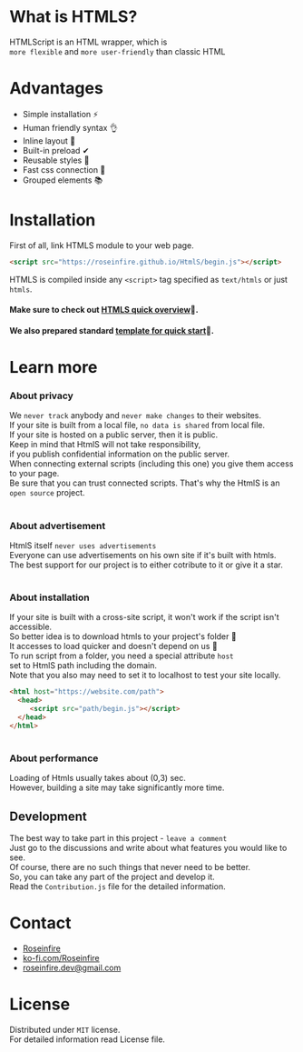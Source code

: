 # What is HTMLS?
HTMLScript is an HTML wrapper, which is <br>
`more flexible` and `more user-friendly` than classic HTML <br>

# Advantages

* Simple installation ⚡ 
* Human friendly syntax 👌 
* Inline layout 📝 
* Built-in preload ✔ 
* Reusable styles 🎨 
* Fast css connection 🐇 
* Grouped elements 📚 
  
# Installation
First of all, link HTMLS module to your web page.
```HTML
<script src="https://roseinfire.github.io/HtmlS/begin.js"></script>
```
HTMLS is compiled inside any `<script>` tag specified as `text/htmls` or just `htmls`. <br>
#### Make sure to check out [HTMLS quick overview](QUICKOVERVIEW.md)📃.<br>
#### We also prepared standard [template for quick start](Form.html)🔨.

# Learn more 
### About privacy
We `never track` anybody and `never make changes` to their websites. <br>
If your site is built from a local file, `no data is shared` from local file. <br>
If your site is hosted on a public server, then it is public. <br>
Keep in mind that HtmlS will not take responsibility, <br>
if you publish confidential information on the public server. <br>
When connecting external scripts (including this one) you give them access to your page. <br>
Be sure that you can trust connected scripts. That's why the HtmlS is an `open source` project.
#
### About advertisement
HtmlS itself `never uses advertisements` <br>
Everyone can use advertisements on his own site if it's built with htmls. <br>
The best support for our project is to either cotribute to it or give it a star. <br>
#
### About installation
If your site is built with a cross-site script, it won't work if the script isn't accessible. <br>
So better idea is to download htmls to your project's folder 📩 <br>
It accesses to load quicker and doesn't depend on us 🚀 <br>
To run script from a folder, you need a special attribute `host`<br>
set to HtmlS path including the domain. <br>
Note that you also may need to set it to localhost to test your site locally.
```HTML
<html host="https://website.com/path">
  <head>
     <script src="path/begin.js"></script>
  </head>
</html>
```
#
### About performance
Loading of Htmls usually takes about (0,3) sec. <br>
However, building a site may take significantly more time.
## Development
The best way to take part in this project - `leave a comment` <br>
Just go to the discussions and write about what features you would like to see. <br>
Of course, there are no such things that never need to be better. <br>
So, you can take any part of the project and develop it. <br>
Read the `Contribution.js` file for the detailed information.
#
# Contact
* [Roseinfire](https://github.com/Roseinfire)
* [ko-fi.com/Roseinfire](https://ko-fi.com/roseinfire)
* roseinfire.dev@gmail.com

# License
Distributed under `MIT` license.<br>
For detailed information read License file.


